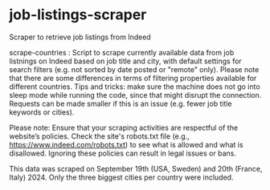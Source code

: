 # job-listings-scraper
 Scraper to retrieve job listings from Indeed

scrape-countries : Script to scrape currently available data from job listnings on Indeed based on job title and city, with default settings for search filters (e.g. not sorted by date posted or "remote" only). Please note that there are some differences in terms of filtering properties available for different countries. Tips and tricks: make sure the machine does not go into sleep mode while running the code, since that might disrupt the connection. Requests can be made smaller if this is an issue (e.g. fewer job title keywords or cities). 

Please note:
Ensure that your scraping activities are respectful of the website’s policies. Check the site's robots.txt file (e.g., https://www.indeed.com/robots.txt) to see what is allowed and what is disallowed. Ignoring these policies can result in legal issues or bans.

This data was scraped on September 19th (USA, Sweden) and 20th (France, Italy) 2024. Only the three biggest cities per country were included. 